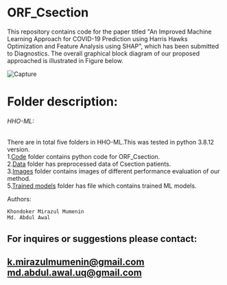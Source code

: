 # ORF_Csection
This repository contains code for the paper titled "An Improved Machine Learning Approach for COVID-19 Prediction using Harris Hawks Optimization and Feature Analysis using SHAP", which has been submitted to Diagnostics. The overall graphical block diagram of our proposed approached is illustrated in Figure below.
  

![Capture](https://user-images.githubusercontent.com/81968951/213655133-3d38891f-1ec2-438d-85e9-b21379150e71.png)


# Folder description:
###### HHO-ML: 
There are in total five folders in HHO-ML.This was tested in python  3.8.12 version.<br />
1.[Code](https://github.com/MIrazul29/ORF_Csection/tree/main/Code) folder contains python code for ORF_Csection. <br />
2.[Data](https://github.com/MIrazul29/ORF_Csection/tree/main/Data) folder has preprocessed data of Csection patients.<br />
3.[Images](https://github.com/MIrazul29/ORF_Csection/tree/main/images) folder contains images of different performance evaluation of our method.<br />
5.[Trained models](https://github.com/MIrazul29/ORF_Csection/tree/main/Models) folder has file which contains trained  ML models.



 Authors:
 ```
Khondoker Mirazul Mumenin
Md. Abdul Awal
```
For inquires or suggestions please contact:
---
k.mirazulmumenin@gmail.com
md.abdul.awal.uq@gmail.com
---

